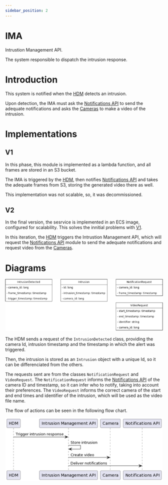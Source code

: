 ```yaml
---
sidebar_position: 2
---
```


# IMA

Intrustion Management API.

The system responsible to dispatch the intrusion response.

# Introduction

This system is notified when the [HDM](#) detects an intrusion.

Upon detection, the IMA must ask the [Notifications API](#) to send the adequate notifications and asks the [Cameras](#) to make a video of the intrusion.

# Implementations

## V1

In this phase, this module is implemented as a lambda function, and all frames are stored in an S3 bucket.

The IMA is triggered by the [HDM](#), then notifies [Notifications API](#) and takes the adequate frames from S3, storing the generated video there as well.

This implementation was not scalable, so, it was decommissioned.

## V2

In the final version, the sesrvice is implemented in an ECS image, configured for scalability.
This solves the innitial problems with [V1](#v1).

In this iteration, the [HDM](#) triggers the Intrustion Management API, which will request the [Notifications API](#) module to send the adequate notifications and request video from the [Cameras](#).

# Diagrams

![Class diagram](./ima_classes.png)

The HDM sends a request of the `IntrusionDetected` class, providing the camera Id, intrusion timestamp and the timestamp in which the alert was triggered.

Then, the intrusion is stored as an `Intrusion` object with a unique Id, so it can be differenciated from the others.

The requests sent are from the classes `NotificationRequest` and `VideoRequest`. 
The `NotificationRequest` informs the [Notifications API](#) of the camera ID and timestamp, so it can infer who to notify, taking into account their preferences.
The `VideoRequest` informs the correct camera of the start and end times and identifier of the intrusion, which will be used as the video file name.

The flow of actions can be seen in the following flow chart.

![Flow chart](./ima_flowchart.png)
